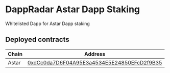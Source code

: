 # DappRadar Astar Dapp Staking

Whitelisted Dapp for Astar Dapp staking

## Deployed contracts

| Chain | Address                                                                                                                                   |
| ----- | ----------------------------------------------------------------------------------------------------------------------------------------- |
| Astar | [0xdCc0da7D6F04A95E3a4534E5E24850EFcD2f9B35](https://astar.blockscout.com/address/0xdCc0da7D6F04A95E3a4534E5E24850EFcD2f9B35?tab=contract) |
